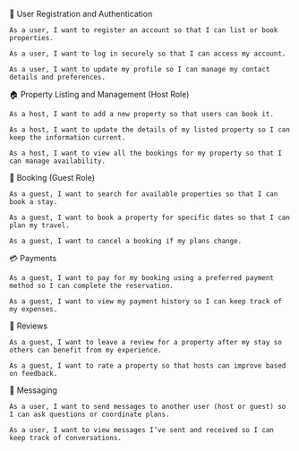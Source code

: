 👤 User Registration and Authentication

    As a user, I want to register an account so that I can list or book properties.

    As a user, I want to log in securely so that I can access my account.

    As a user, I want to update my profile so I can manage my contact details and preferences.

🏠 Property Listing and Management (Host Role)

    As a host, I want to add a new property so that users can book it.

    As a host, I want to update the details of my listed property so I can keep the information current.

    As a host, I want to view all the bookings for my property so that I can manage availability.

📅 Booking (Guest Role)

    As a guest, I want to search for available properties so that I can book a stay.

    As a guest, I want to book a property for specific dates so that I can plan my travel.

    As a guest, I want to cancel a booking if my plans change.

💳 Payments

    As a guest, I want to pay for my booking using a preferred payment method so I can complete the reservation.

    As a guest, I want to view my payment history so I can keep track of my expenses.

📝 Reviews

    As a guest, I want to leave a review for a property after my stay so others can benefit from my experience.

    As a guest, I want to rate a property so that hosts can improve based on feedback.

💬 Messaging

    As a user, I want to send messages to another user (host or guest) so I can ask questions or coordinate plans.

    As a user, I want to view messages I’ve sent and received so I can keep track of conversations.
